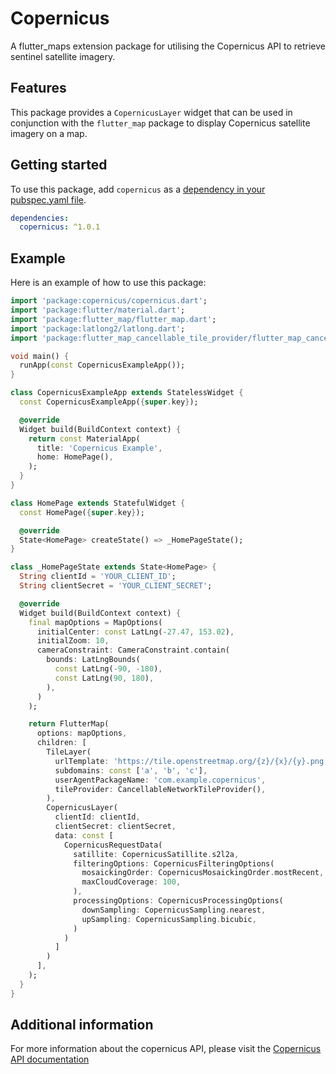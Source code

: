 # Copernicus

A flutter_maps extension package for utilising the Copernicus API to retrieve sentinel satellite imagery.

## Features

This package provides a `CopernicusLayer` widget that can be used in conjunction with the `flutter_map` package to display Copernicus satellite imagery on a map.

## Getting started

To use this package, add `copernicus` as a [dependency in your pubspec.yaml file](https://flutter.dev/docs/development/packages-and-plugins/using-packages).

```yaml
dependencies:
  copernicus: ^1.0.1
```

## Example

Here is an example of how to use this package:

```dart
import 'package:copernicus/copernicus.dart';
import 'package:flutter/material.dart';
import 'package:flutter_map/flutter_map.dart';
import 'package:latlong2/latlong.dart';
import 'package:flutter_map_cancellable_tile_provider/flutter_map_cancellable_tile_provider.dart';

void main() {
  runApp(const CopernicusExampleApp());
}

class CopernicusExampleApp extends StatelessWidget {
  const CopernicusExampleApp({super.key});

  @override
  Widget build(BuildContext context) {
    return const MaterialApp(
      title: 'Copernicus Example',
      home: HomePage(),
    );
  }
}

class HomePage extends StatefulWidget {
  const HomePage({super.key});

  @override
  State<HomePage> createState() => _HomePageState();
}

class _HomePageState extends State<HomePage> {
  String clientId = 'YOUR_CLIENT_ID';
  String clientSecret = 'YOUR_CLIENT_SECRET';

  @override
  Widget build(BuildContext context) {
    final mapOptions = MapOptions(
      initialCenter: const LatLng(-27.47, 153.02),
      initialZoom: 10,
      cameraConstraint: CameraConstraint.contain(
        bounds: LatLngBounds(
          const LatLng(-90, -180),
          const LatLng(90, 180),
        ),
      )
    );

    return FlutterMap(
      options: mapOptions,
      children: [
        TileLayer(
          urlTemplate: 'https://tile.openstreetmap.org/{z}/{x}/{y}.png',
          subdomains: const ['a', 'b', 'c'],
          userAgentPackageName: 'com.example.copernicus',
          tileProvider: CancellableNetworkTileProvider(),
        ),
        CopernicusLayer(
          clientId: clientId, 
          clientSecret: clientSecret, 
          data: const [
            CopernicusRequestData(
              satillite: CopernicusSatillite.s2l2a, 
              filteringOptions: CopernicusFilteringOptions(
                mosaickingOrder: CopernicusMosaickingOrder.mostRecent,
                maxCloudCoverage: 100,
              ),
              processingOptions: CopernicusProcessingOptions(
                downSampling: CopernicusSampling.nearest,
                upSampling: CopernicusSampling.bicubic,
              )
            )
          ]
        )
      ],
    );
  }
}
```

## Additional information

For more information about the copernicus API, please visit the [Copernicus API documentation](https://documentation.dataspace.copernicus.eu/Home.html)
